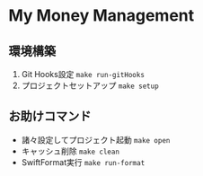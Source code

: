 # My Money Management

## 環境構築

1. Git Hooks設定 `make run-gitHooks`
2. プロジェクトセットアップ `make setup`

## お助けコマンド

* 諸々設定してプロジェクト起動 `make open`
* キャッシュ削除 `make clean`
* SwiftFormat実行 `make run-format`
